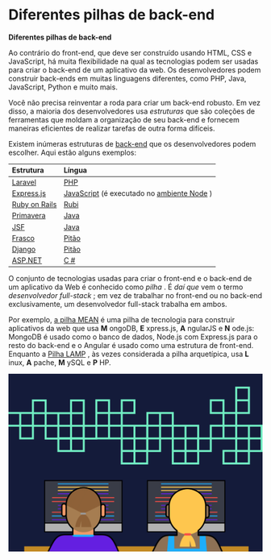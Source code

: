 # Diferentes pilhas de back-end

**Diferentes pilhas de back-end**

Ao contrário do front-end, que deve ser construído usando HTML, CSS e JavaScript, há muita flexibilidade na qual as tecnologias podem ser usadas para criar o back-end de um aplicativo da web. Os desenvolvedores podem construir back-ends em muitas linguagens diferentes, como PHP, Java, JavaScript, Python e muito mais.

Você não precisa reinventar a roda para criar um back-end robusto. Em vez disso, a maioria dos desenvolvedores usa _estruturas_ que são coleções de ferramentas que moldam a organização de seu back-end e fornecem maneiras eficientes de realizar tarefas de outra forma difíceis.

Existem inúmeras estruturas de [back-end](https://developer.mozilla.org/en-US/docs/Learn/Server-side/First_steps/Web_frameworks#A_few_good_web_frameworks) que os desenvolvedores podem escolher. Aqui estão alguns exemplos:

| **Estrutura** | **Língua** |
| :--- | :--- |
| [Laravel](https://laravel.com/) | [PHP](http://www.php.net/) |
| [Express.js](https://expressjs.com/) | [JavaScript](https://developer.mozilla.org/en-US/docs/Web/JavaScript) \(é executado no [ambiente Node](https://nodejs.org/en/) \) |
| [Ruby on Rails](https://rubyonrails.org/) | [Rubi](https://www.ruby-lang.org/en/) |
| [Primavera](https://spring.io/) | [Java](https://www.oracle.com/java/) |
| [JSF](https://www.oracle.com/technetwork/java/javaee/javaserverfaces-139869.html) | [Java](https://www.oracle.com/java/) |
| [Frasco](http://flask.pocoo.org/) | [Pitão](https://www.python.org/) |
| [Django](https://www.djangoproject.com/) | [Pitão](https://www.python.org/) |
| [ASP.NET](https://dotnet.microsoft.com/learn/aspnet/what-is-aspnet) | [C \#](https://dotnet.microsoft.com/learn/csharp) |

O conjunto de tecnologias usadas para criar o front-end e o back-end de um aplicativo da Web é conhecido como _pilha_ . É _daí que_ vem o termo _desenvolvedor full-stack_ ; em vez de trabalhar no front-end ou no back-end exclusivamente, um desenvolvedor full-stack trabalha em ambos.

Por exemplo, [a pilha MEAN](https://en.wikipedia.org/wiki/MEAN_%28software_bundle%29) é uma pilha de tecnologia para construir aplicativos da web que usa **M** ongoDB, **E** xpress.js, **A** ngularJS e **N** ode.js: MongoDB é usado como o banco de dados, Node.js com Express.js para o resto do back-end e o Angular é usado como uma estrutura de front-end. Enquanto a [Pilha LAMP](https://en.wikipedia.org/wiki/LAMP_%28software_bundle%29) , às vezes considerada a pilha arquetípica, usa **L** inux, **A** pache, **M** ySQL e **P** HP.

![](../../.gitbook/assets/coders-2_updated_1.gif)


